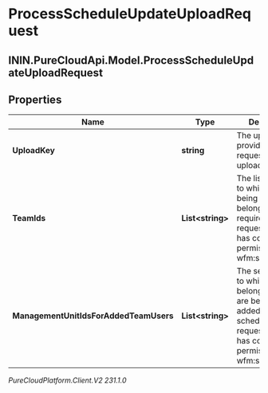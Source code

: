 # ProcessScheduleUpdateUploadRequest

## ININ.PureCloudApi.Model.ProcessScheduleUpdateUploadRequest

## Properties

|Name | Type | Description | Notes|
|------------ | ------------- | ------------- | -------------|
| **UploadKey** | **string** | The uploadKey provided by the request to get an upload URL | |
| **TeamIds** | **List&lt;string&gt;** | The list of teams to which the users being modified belong. Only required if the requesting user has conditional permission to wfm:schedule:edit | [optional] |
| **ManagementUnitIdsForAddedTeamUsers** | **List&lt;string&gt;** | The set of muIds to which agents belong if agents are being newly added to the schedule, if the requesting user has conditional permission to wfm:schedule:edit | [optional] |



_PureCloudPlatform.Client.V2 231.1.0_
